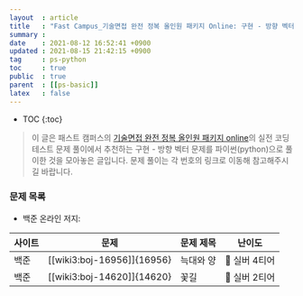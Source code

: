 ```yaml
---
layout  : article
title   : "Fast Campus_기술면접 완전 정복 올인원 패키지 Online: 구현 - 방향 벡터"
summary : 
date    : 2021-08-12 16:52:41 +0900
updated : 2021-08-15 21:42:15 +0900
tag     : ps-python
toc     : true
public  : true
parent  : [[ps-basic]]
latex   : false
---
```

* TOC
{:toc}

> 이 글은 패스트 캠퍼스의 [기술면접 완전 정복 올인원 패키지 online](https://fastcampus.co.kr/dev_online_algo)의 실전 코딩테스트 문제 풀이에서 추천하는 구현 - 방향 벡터 문제를 파이썬(python)으로 풀이한 것을 모아놓은 글입니다. 문제 풀이는 각 번호의 링크로 이동해 참고해주시길 바랍니다.

### 문제 목록

* 백준 온라인 저지:

| 사이트 | 문제                       | 문제 제목        | 난이도          |
| ------ | -------------------------- | ---------------- | --------------- |
| 백준   | [[wiki3:boj-16956]]{16956} | 늑대와 양        | 🥈 실버 4티어   |
| 백준   | [[wiki3:boj-14620]]{14620} | 꽃길             | 🥈 실버 2티어   |

